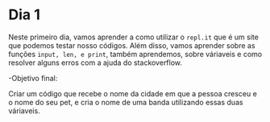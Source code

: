 # Dia 1
Neste primeiro dia, vamos aprender a como utilizar o `repl.it` que é um site que podemos testar nosso códigos.
Além disso, vamos aprender sobre as funções `input, len, e print`, também aprendemos, sobre váriaveis e como resolver alguns erros com a ajuda do stackoverflow.


-Objetivo final: 

Criar um código que recebe o nome da cidade em que a pessoa cresceu e o nome do seu pet, e cria o nome de uma banda utilizando essas duas váriaveis.

